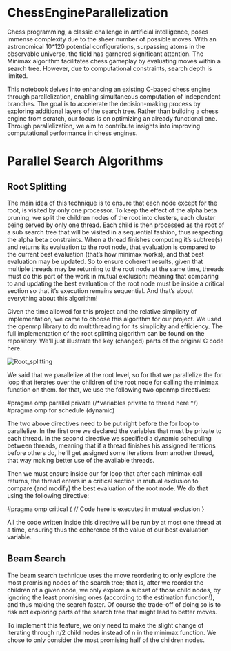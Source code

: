 # ChessEngineParallelization

Chess programming, a classic challenge in artificial intelligence, poses immense complexity due to the sheer number of possible moves. With an astronomical 10^120 potential configurations, surpassing atoms in the observable universe, the field has garnered significant attention. The Minimax algorithm facilitates chess gameplay by evaluating moves within a search tree. However, due to computational constraints, search depth is limited.

This notebook delves into enhancing an existing C-based chess engine through parallelization, enabling simultaneous computation of independent branches. The goal is to accelerate the decision-making process by exploring additional layers of the search tree. Rather than building a chess engine from scratch, our focus is on optimizing an already functional one. Through parallelization, we aim to contribute insights into improving computational performance in chess engines.

# Parallel Search Algorithms
## Root Splitting
The main idea of this technique is to ensure that each node except for the root, is visited by only one processor. To keep the effect of the alpha beta pruning, we split the children nodes of the root into clusters, each cluster being served by only one thread. Each child is then processed as the root of a sub search tree that will be visited in a sequential fashion, thus respecting the alpha beta constraints. When a thread finishes computing it’s subtree(s) and returns its evaluation to the root node, that evaluation is compared to the current best evaluation (that’s how minimax works), and that best evaluation may be updated. So to ensure coherent results, given that multiple threads may be returning to the root node at the same time, threads must do this part of the work in mutual exclusion: meaning that comparing to and updating the best evaluation of the root node must be inside a critical section so that it’s execution remains sequential. And that’s about everything about this algorithm!

Given the time allowed for this project and the relative simplicity of implementation, we came to choose this algorithm for our project. We used the openmp library to do multithreading for its simplicity and efficiency. The full implementation of the root splitting algorithm can be found on the repository. We'll just illustrate the key (changed) parts of the original C code here.

![Root_splitting](https://github.com/nikhilsharmaaz/ChessEngineParallelization/assets/109811920/dc237cc6-9a15-4c7f-b59b-9ad3ef71bc4b)

We said that we parallelize at the root level, so for that we parallelize the for loop that iterates over the children of the root node for calling the minimax function on them. for that, we use the following two openmp directives:

#pragma omp parallel private (/*variables private to thread here */) #pragma omp for schedule (dynamic)

The two above directives need to be put right before the for loop to parallelize. In the first one we declared the variables that must be private to each thread. In the second directive we specified a dynamic scheduling between threads, meaning that if a thread finishes his assigned iterations before others do, he'll get assigned some iterations from another thread, that way making better use of the available threads.

Then we must ensure inside our for loop that after each minimax call returns, the thread enters in a critical section in mutual exclusion to compare (and modify) the best evaluation of the root node. We do that using the following directive:

#pragma omp critical { // Code here is executed in mutual exclusion }

All the code written inside this directive will be run by at most one thread at a time, ensuring thus the coherence of the value of our best evaluation variable.

## Beam Search
The beam search technique uses the move reordering to only explore the most promising nodes of the search tree; that is, after we reorder the children of a given node, we only explore a subset of those child nodes, by ignoring the least promising ones (according to the estimation function!), and thus making the search faster. Of course the trade-off of doing so is to risk not exploring parts of the search tree that might lead to better moves.

To implement this feature, we only need to make the slight change of iterating through n/2 child nodes instead of n in the minimax function. We chose to only consider the most promising half of the children nodes.
